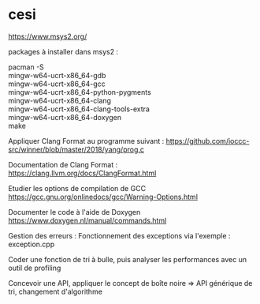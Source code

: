 # cesi

https://www.msys2.org/


packages à installer dans msys2 :

pacman -S \
mingw-w64-ucrt-x86_64-gdb \
mingw-w64-ucrt-x86_64-gcc \
mingw-w64-ucrt-x86_64-python-pygments \
mingw-w64-ucrt-x86_64-clang \
mingw-w64-ucrt-x86_64-clang-tools-extra \
mingw-w64-ucrt-x86_64-doxygen \
make


Appliquer Clang Format au programme suivant :
https://github.com/ioccc-src/winner/blob/master/2018/yang/prog.c

Documentation de Clang Format :
https://clang.llvm.org/docs/ClangFormat.html

Etudier les options de compilation de GCC
https://gcc.gnu.org/onlinedocs/gcc/Warning-Options.html

Documenter le code à l'aide de Doxygen
https://www.doxygen.nl/manual/commands.html

Gestion des erreurs :
Fonctionnement des exceptions via l'exemple : exception.cpp

Coder une fonction de tri à bulle, puis analyser les performances avec un outil de profiling

Concevoir une API, appliquer le concept de boîte noire
=> API générique de tri, changement d'algorithme


